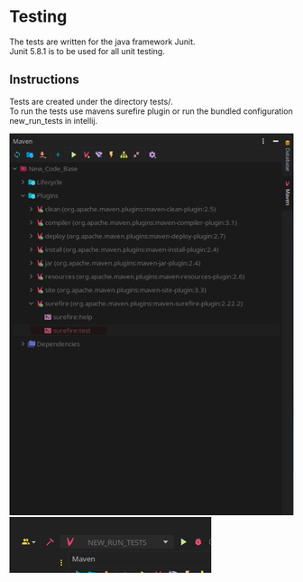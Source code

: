 # Testing
The tests are written for the java framework Junit. </br>
Junit 5.8.1 is to be used for all unit testing.

## Instructions
Tests are created under the directory tests/. </br>
To run the tests use mavens surefire plugin or run the bundled configuration new_run_tests in intellij.


![maven running instructions](mavenInst.png)</br>
![bundled configuration](bundledInst.png)
